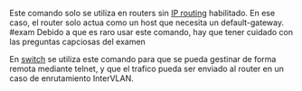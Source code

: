
Este comando solo se utiliza en routers sin [IP routing](IP%20routing.md) habilitado. En ese caso, el router solo actua como un  host que necesita un default-gateway. 
#exam Debido a que es raro usar este comando, hay que tener cuidado con las preguntas capciosas del examen

En [switch](../switch.md)  se utiliza este comando para que se pueda gestinar de forma remota mediante telnet, y que el trafico pueda ser enviado al router en un caso de enrutamiento InterVLAN.



